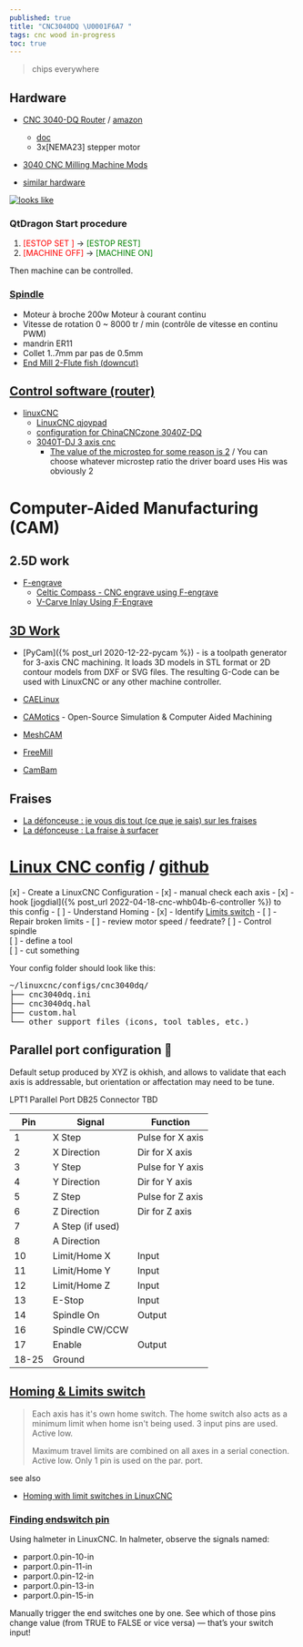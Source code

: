 ```yaml
---
published: true
title: "CNC3040DQ \U0001F6A7 "
tags: cnc wood in-progress
toc: true
---
```

> chips everywhere

## Hardware
- [CNC 3040-DQ Router](https://www.youtube.com/watch?v=Q-mbQk6KyBQ&feature=emb_logo) / [amazon](https://www.amazon.co.uk/Sanven-3040T-Dq-Engraver-Engraving-Drilling/dp/B00DONP1O0)
	- [doc](https://www.china-cncrouter.com/downfile/2015120417282452561.pdf)
    - 3x[NEMA23] stepper motor
- [3040 CNC Milling Machine Mods](https://hackaday.io/project/6776-3040-cnc-milling-machine-mods)

- [similar hardware](https://damogranlabs.com/wp-content/uploads/2015/12/damogran-labs-cene-cnc-guide.pdf)

[![looks like](https://m.media-amazon.com/images/I/61tT4doZYFL._AC_SL1500_.jpg)](https://www.amazon.fr/Routeur-machine-graver-sertir-gravure/dp/B09LCHBGVC)

### QtDragon Start procedure

1. <span style="color:red">\[ESTOP SET
  \]</span> -> <span style="color:green">\[ESTOP REST\]</span>
2. <span style="color:red">\[MACHINE OFF\]</span> -> <span style="color:green">\[MACHINE ON\]</span>

Then machine can be controlled.
 

### [Spindle](https://www.amazon.fr/Chrisun-Machine-Gravure-Fraiseuse-Routeur/dp/B07RWMHRDV/ref=sr_1_7?__mk_fr_FR=%C3%85M%C3%85%C5%BD%C3%95%C3%91&dchild=1&keywords=CNC%2B3040-DQ&qid=1604965338&sr=8-7&th=1)
- Moteur à broche 200w Moteur à courant continu
- Vitesse de rotation 0 ~ 8000 tr / min (contrôle de vitesse en continu PWM)
- mandrin ER11
- Collet 1..7mm par pas de 0.5mm
- [End Mill 2-Flute fish (downcut)](https://shop.stepcraft-systems.com/End-Mill-2-Flute-fish-downcut)

## [Control software (router)](https://all3dp.com/2/cnc-router-software-find-the-tool-for-you/)
- [linuxCNC](http://www.linuxcnc.org/)
	- [LinuxCNC qjoypad](https://www.youtube.com/watch?v=gxM5SazF558)
    - [configuration for ChinaCNCzone 3040Z-DQ](https://www.forum.linuxcnc.org/9-installing-linuxcnc/35248-a-well-functioning-configuration-for-chinacnczone-3040z-dq?start=10)
    - [3040T-DJ 3 axis cnc](https://www.cnczone.com/forums/chinese-machines/210148-cnc.html)
    	- [The value of the microstep for some reason is 2](https://www.forum.linuxcnc.org/9-installing-linuxcnc/35248-a-well-functioning-configuration-for-chinacnczone-3040z-dq?start=10#117689) / You can choose whatever microstep ratio the driver board uses
His was obviously 2
    
# Computer-Aided Manufacturing (CAM)
## 2.5D work
- [F-engrave]()
	- [Celtic Compass - CNC engrave using F-engrave](https://www.youtube.com/watch?v=_lgLc9n7REc)
    - [V-Carve Inlay Using F-Engrave](https://www.youtube.com/embed/8ty7ITWadv8?)

## [3D Work](https://www.downloadcloud.com/cnc-cam-software.html)
- [PyCam]({% post_url 2020-12-22-pycam %}) -  is a toolpath generator for 3-axis CNC machining. It loads 3D models in STL format or 2D contour models from DXF or SVG files. The resulting G-Code can be used with LinuxCNC or any other machine controller.
- [CAELinux]()
- [CAMotics](https://camotics.org/) - Open-Source Simulation & Computer Aided Machining

- [MeshCAM]()
- [FreeMill]()
- [CamBam]()


## Fraises
- [La défonceuse : je vous dis tout (ce que je sais) sur les fraises](https://www.youtube.com/watch?v=tJL3JyYEWn4)
- [La défonceuse : La fraise à surfacer](https://www.youtube.com/watch?v=8-A6wbm6qGk&list=LL&index=1)

# [Linux CNC config](https://chatgpt.com/share/6856a6a1-7e04-800d-99bc-b64adc7a0de9) / [github](https://github.com/yduf/CNC3040DQ-linuxcnc-config)

[x] - Create a LinuxCNC Configuration
	- [x] - manual check each axis
	- [x] - hook [jogdial]({% post_url 2022-04-18-cnc-whb04b-6-controller %}) to this config
	- [ ] - Understand Homing
    	- [x] - Identify [Limits switch](#homing--limits-switch)
        - [ ] - Repair broken limits
	- [ ] - review motor speed / feedrate?
[ ] - Control spindle  
[ ] - define a tool  
[ ] - cut something  

Your config folder should look like this:

<pre>
~/linuxcnc/configs/cnc3040dq/
├── cnc3040dq.ini
├── cnc3040dq.hal
├── custom.hal
└── other support files (icons, tool tables, etc.)
</pre>


## Parallel port configuration 🚧 

Default setup produced by XYZ is okhish, and allows to validate that each axis is addressable, but orientation or affectation may need to be tune.

LPT1 Parallel Port DB25 Connector TBD

| Pin   | Signal           | Function         |
| ----- | ---------------- | ---------------- |
| 1     | X Step           | Pulse for X axis |
| 2     | X Direction      | Dir for X axis   |
| 3     | Y Step           | Pulse for Y axis |
| 4     | Y Direction      | Dir for Y axis   |
| 5     | Z Step           | Pulse for Z axis |
| 6     | Z Direction      | Dir for Z axis   |
| 7     | A Step (if used) |                  |
| 8     | A Direction      |                  |
| 10    | Limit/Home X     | Input            |
| 11    | Limit/Home Y     | Input            |
| 12    | Limit/Home Z     | Input            |
| 13    | E-Stop           | Input            |
| 14    | Spindle On       | Output           |
| 16    | Spindle CW/CCW   |                  |
| 17    | Enable           | Output           |
| 18-25 | Ground           |                  |

## [Homing & Limits switch](http://wiki.linuxcnc.org/cgi-bin/wiki.pl?Homing_And_Limit_Switch#Home_Min_Limit_Switch_for_Each_Axis_and_Combined_Max_Limit_Switches_for_all_Axis)

 > Each axis has it's own home switch. The home switch also acts as
 > a minimum limit when home isn't being used.
 > 3 input pins are used. Active low.
 >
 > Maximum travel limits are combined on all axes in a serial conection.
 > Active low.
 > Only 1 pin is used on the par. port.

see also
- [ Homing with limit switches in LinuxCNC ](https://www.reddit.com/r/hobbycnc/comments/avy9fz/homing_with_limit_switches_in_linuxcnc/)

### [Finding endswitch pin](https://chatgpt.com/share/685fbe96-9a48-800d-9f68-9362a8cfbc39)

Using halmeter in LinuxCNC.
In halmeter, observe the signals named:

- parport.0.pin-10-in
- parport.0.pin-11-in
- parport.0.pin-12-in
- parport.0.pin-13-in
- parport.0.pin-15-in

Manually trigger the end switches one by one.
See which of those pins change value (from TRUE to FALSE or vice versa) — that’s your switch input!
